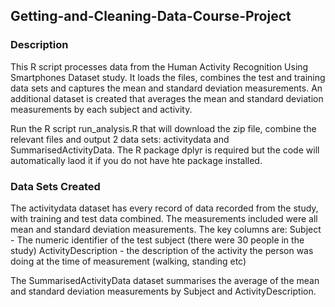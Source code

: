 ## Getting-and-Cleaning-Data-Course-Project

### Description

This R script processes data from the Human Activity Recognition Using Smartphones Dataset study. It loads the files, combines the test and training data sets and captures the mean and standard deviation measurements. An additional dataset is created that averages the mean and standard deviation measurements by each subject and activity.

Run the R script run_analysis.R that will download the zip file, combine the relevant files and output 2 data sets: activitydata and SummarisedActivityData. The R package dplyr is required but the code will automatically laod it if you do not have hte package installed.

### Data Sets Created

The activitydata dataset has every record of data recorded from the study, with training and test data combined. The measurements included were all mean and standard deviation measurements. The key columns are:
Subject - The numeric identifier of the test subject (there were 30 people in the study)
ActivityDescription - the description of the activity the person was doing at the time of measurement (walking, standing etc)

The SummarisedActivityData dataset summarises the average of the mean and standard deviation measurements by Subject and ActivityDescription.

